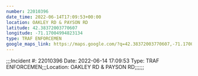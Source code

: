 ```yaml
---
number: 22010396
date_time: 2022-06-14T17:09:53+00:00
location: OAKLEY RD & PAYSON RD
latitude: 42.38372003770607
longitude: -71.17004994823134
type: TRAF ENFORCEMEN
google_maps_link: https://maps.google.com/?q=42.38372003770607,-71.17004994823134
---
```


;;;Incident #: 22010396  Date: 2022-06-14 17:09:53   Type: TRAF ENFORCEMEN;;;Location: OAKLEY RD & PAYSON RD;;;;;;
